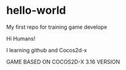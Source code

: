 # hello-world
My first repo for training game develope

Hi Humans!

I learning github and Cocos2d-x

GAME BASED ON COCOS2D-X 3.16 VERSION
